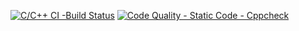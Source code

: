 
[![C/C++ CI -Build Status](https://github.com/Sakshiishah/M1_March2022/actions/workflows/c-cpp.yml/badge.svg?branch=main)](https://github.com/Sakshiishah/M1_March2022/actions/workflows/c-cpp.yml)
[![Code Quality - Static Code - Cppcheck](https://github.com/Sakshiishah/M1_March2022/actions/workflows/cppcheck_analysis.yml/badge.svg?branch=main)](https://github.com/Sakshiishah/M1_March2022/actions/workflows/cppcheck_analysis.yml)
